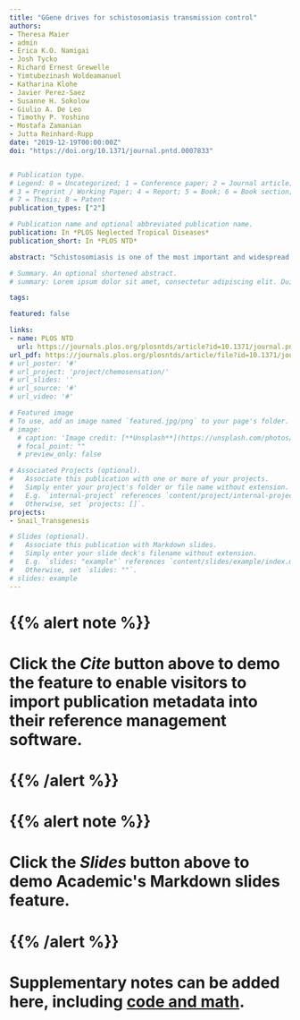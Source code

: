 ```yaml
---
title: "GGene drives for schistosomiasis transmission control"
authors:
- Theresa Maier
- admin
- Erica K.O. Namigai
- Josh Tycko
- Richard Ernest Grewelle
- Yimtubezinash Woldeamanuel
- Katharina Klohe
- Javier Perez-Saez
- Susanne H. Sokolow
- Giulio A. De Leo
- Timothy P. Yoshino
- Mostafa Zamanian
- Jutta Reinhard-Rupp
date: "2019-12-19T00:00:00Z"
doi: "https://doi.org/10.1371/journal.pntd.0007833"


# Publication type.
# Legend: 0 = Uncategorized; 1 = Conference paper; 2 = Journal article;
# 3 = Preprint / Working Paper; 4 = Report; 5 = Book; 6 = Book section;
# 7 = Thesis; 8 = Patent
publication_types: ["2"]

# Publication name and optional abbreviated publication name.
publication: In *PLOS Neglected Tropical Diseases*
publication_short: In *PLOS NTD*

abstract: "Schistosomiasis is one of the most important and widespread neglected tropical diseases (NTD), with over 200 million people infected in more than 70 countries; the disease has nearly 800 million people at risk in endemic areas. Although mass drug administration is a cost-effective approach to reduce occurrence, extent, and severity of the disease, it does not provide protection to subsequent reinfection. Interventions that target the parasites’ intermediate snail hosts are a crucial part of the integrated strategy required to move toward disease elimination. The recent revolution in gene drive technology naturally leads to questions about whether gene drives could be used to efficiently spread schistosome resistance traits in a population of snails and whether gene drives have the potential to contribute to reduced disease transmission in the long run. Responsible implementation of gene drives will require solutions to complex challenges spanning multiple disciplines, from biology to policy. This Review Article presents collected perspectives from practitioners of global health, genome engineering, epidemiology, and snail/schistosome biology and outlines strategies for responsible gene drive technology development, impact measurements of gene drives for schistosomiasis control, and gene drive governance. Success in this arena is a function of many factors, including gene-editing specificity and efficiency, the level of resistance conferred by the gene drive, how fast gene drives may spread in a metapopulation over a complex landscape, ecological sustainability, social equity, and, ultimately, the reduction of infection prevalence in humans. With combined efforts from across the broad global health community, gene drives for schistosomiasis control could fortify our defenses against this devastating disease in the future."

# Summary. An optional shortened abstract.
# summary: Lorem ipsum dolor sit amet, consectetur adipiscing elit. Duis posuere tellus ac convallis placerat. Proin tincidunt magna sed ex sollicitudin condimentum.

tags:

featured: false

links:
- name: PLOS NTD
  url: https://journals.plos.org/plosntds/article?id=10.1371/journal.pntd.0007833
url_pdf: https://journals.plos.org/plosntds/article/file?id=10.1371/journal.pntd.0007833&type=printable
# url_poster: '#'
# url_project: 'project/chemosensation/'
# url_slides: ''
# url_source: '#'
# url_video: '#'

# Featured image
# To use, add an image named `featured.jpg/png` to your page's folder.
# image:
  # caption: 'Image credit: [**Unsplash**](https://unsplash.com/photos/pLCdAaMFLTE)'
  # focal_point: ""
  # preview_only: false

# Associated Projects (optional).
#   Associate this publication with one or more of your projects.
#   Simply enter your project's folder or file name without extension.
#   E.g. `internal-project` references `content/project/internal-project/index.md`.
#   Otherwise, set `projects: []`.
projects:
- Snail_Transgenesis

# Slides (optional).
#   Associate this publication with Markdown slides.
#   Simply enter your slide deck's filename without extension.
#   E.g. `slides: "example"` references `content/slides/example/index.md`.
#   Otherwise, set `slides: ""`.
# slides: example
---
```


# {{% alert note %}}
# Click the *Cite* button above to demo the feature to enable visitors to import publication metadata into their reference management software.
# {{% /alert %}}
#
# {{% alert note %}}
# Click the *Slides* button above to demo Academic's Markdown slides feature.
# {{% /alert %}}
#
# Supplementary notes can be added here, including [code and math](https://sourcethemes.com/academic/docs/writing-markdown-latex/).
